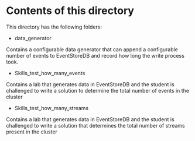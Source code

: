 # Contents of this directory

This directory has the following folders:

* data_generator

Contains a configurable data generator that can append a configurable number of events to EventStoreDB and record how long the write process took.

* Skills_test_how_many_events

Contains a lab that generates data in EventStoreDB and the student is challenged to write a solution to determine the total number of events in the cluster

* Skills_test_how_many_streams

Contains a lab that generates data in EventStoreDB and the student is challenged to write a solution that determines the total number of streams present in the cluster